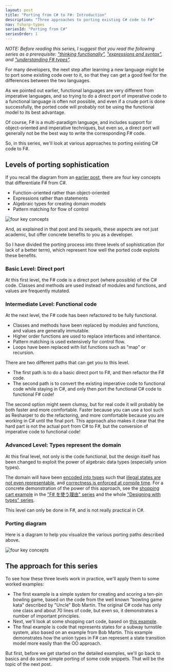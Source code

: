 ```yaml
---
layout: post
title: "Porting from C# to F#: Introduction"
description: "Three approaches to porting existing C# code to F#"
nav: fsharp-types
seriesId: "Porting from C#"
seriesOrder: 1
---
```


*NOTE: Before reading this series, I suggest that you read the following series as a prerequisite: ["thinking functionally"](../series/thinking-functionally.md), ["expressions and syntax"](../series/expressions-and-syntax.md), and ["understanding F# types"](../series/understanding-fsharp-types.md).* 

For many developers, the next step after learning a new language might be to port some existing code over to it, so that they can get a good feel for the differences between the two languages.

As we pointed out earlier, functional languages are very different from imperative languages, and so trying to do a direct port of imperative code to a functional language is often not possible, and even if a crude port is done successfully, the ported code will probably not be using the functional model to its best advantage.

Of course, F# is a multi-paradigm language, and includes support for object-oriented and imperative techniques, but even so, a direct port will generally not be the best way to write the corresponding F# code.

So, in this series, we'll look at various approaches to porting existing C# code to F#. 

## Levels of porting sophistication ##

If you recall the diagram from an [earlier post](../posts/key-concepts), there are four key concepts that differentiate F# from C#.

* Function-oriented rather than object-oriented
* Expressions rather than statements 
* Algebraic types for creating domain models
* Pattern matching for flow of control

![four key concepts](../assets/img/four-concepts2.png)

And, as explained in that post and its sequels, these aspects are not just academic, but offer concrete benefits to you as a developer. 

So I have divided the porting process into three levels of sophistication (for lack of a better term), which represent how well the ported code exploits these benefits.

### Basic Level: Direct port ###

At this first level, the F# code is a direct port (where possible) of the C# code.  Classes and methods are used instead of modules and functions, and values are frequently mutated.

### Intermediate Level: Functional code ###

At the next level, the F# code has been refactored to be fully functional.  

* Classes and methods have been replaced by modules and functions, and values are generally immutable.  
* Higher order functions are used to replace interfaces and inheritance.
* Pattern matching is used extensively for control flow.
* Loops have been replaced with list functions such as "map" or recursion.

There are two different paths that can get you to this level. 

* The first path is to do a basic direct port to F#, and then refactor the F# code.
* The second path is to convert the existing imperative code to functional code while staying in C#, and only then port the functional C# code to functional F# code!  

The second option might seem clumsy, but for real code it will probably be both faster and more comfortable. Faster because you can use a tool such as Resharper to do the refactoring, and more comfortable because you are working in C# until the final port. This approach also makes it clear that the hard part is not the actual port from C# to F#, but the conversion of imperative code to functional code!  

### Advanced Level: Types represent the domain ###

At this final level, not only is the code functional, but the design itself has been changed to exploit the power of algebraic data types (especially union types). 

The domain will have been [encoded into types](../posts/designing-with-types-single-case-dus.md) such that [illegal states are not even representable](../posts/designing-with-types-making-illegal-states-unrepresentable.md), and [correctness is enforced at compile time](../posts/correctness-type-checking.md).
For a concrete demonstration of the power of this approach, see the [shopping cart example](../posts/designing-for-correctness) in the ["F# を使う理由" series](../series/why-use-fsharp.md) and the whole ["Designing with types" series](../series/designing-with-types.md).

This level can only be done in F#, and is not really practical in C#. 

### Porting diagram ###

Here is a diagram to help you visualize the various porting paths described above.

![four key concepts](../assets/img/porting-paths.png)
 
## The approach for this series ##

To see how these three levels work in practice, we'll apply them to some worked examples:

* The first example is a simple system for creating and scoring a ten-pin bowling game, based on the code from the well known "bowling game kata" described by "Uncle" Bob Martin. The original C# code has only one class and about 70 lines of code, but even so, it demonstrates a number of important principles.
* Next, we'll look at some shopping cart code, based on [this example](../posts/designing-for-correctness.md).
* The final example is code that represents states for a subway turnstile system, also based on an example from Bob Martin. This example demonstrates how the union types in F# can represent a state transition model more easily than the OO approach. 

But first, before we get started on the detailed examples, we'll go back to basics and do some simple porting of some code snippets. That will be the topic of the next post.

